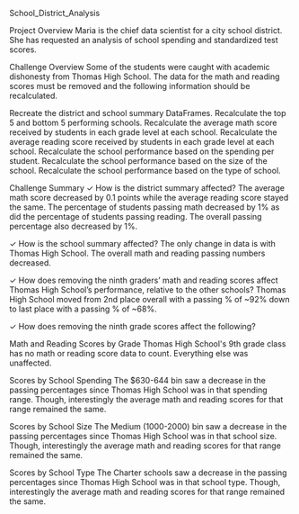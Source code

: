 School_District_Analysis

Project Overview
Maria is the chief data scientist for a city school district. She has requested an analysis of school spending and standardized test scores.

Challenge Overview
Some of the students were caught with academic dishonesty from Thomas High School. The data for the math and reading scores must be removed and the following information should be recalculated.

Recreate the district and school summary DataFrames.
Recalculate the top 5 and bottom 5 performing schools.
Recalculate the average math score received by students in each grade level at each school.
Recalculate the average reading score received by students in each grade level at each school.
Recalculate the school performance based on the spending per student.
Recalculate the school performance based on the size of the school.
Recalculate the school performance based on the type of school.

Challenge Summary
✓ How is the district summary affected?
The average math score decreased by 0.1 points while the average reading score stayed the same. The percentage of students passing math decreased by 1% as did the percentage of students passing reading. The overall passing percentage also decreased by 1%.

✓ How is the school summary affected?
The only change in data is with Thomas High School. The overall math and reading passing numbers decreased.

✓ How does removing the ninth graders’ math and reading scores affect Thomas High School’s performance, relative to the other schools?
Thomas High School moved from 2nd place overall with a passing % of ~92% down to last place with a passing % of ~68%.

✓ How does removing the ninth grade scores affect the following?

Math and Reading Scores by Grade
Thomas High School's 9th grade class has no math or reading score data to count. Everything else was unaffected.

Scores by School Spending
The $630-644 bin saw a decrease in the passing percentages since Thomas High School was in that spending range. Though, interestingly the average math and reading scores for that range remained the same.

Scores by School Size
The Medium (1000-2000) bin saw a decrease in the passing percentages since Thomas High School was in that school size. Though, interestingly the average math and reading scores for that range remained the same.

Scores by School Type
The Charter schools saw a decrease in the passing percentages since Thomas High School was in that school type. Though, interestingly the average math and reading scores for that range remained the same.